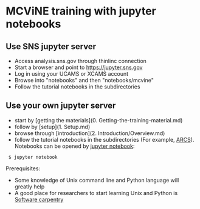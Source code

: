 # MCViNE training with jupyter notebooks


## Use SNS jupyter server
* Access analysis.sns.gov through thinlinc connection
* Start a browser and point to https://jupyter.sns.gov
* Log in using your UCAMS or XCAMS account
* Browse into "notebooks" and then "notebooks/mcvine"
* Follow the tutorial notebooks in the subdirectories

## Use your own jupyter server

* start by [getting the materials](0. Getting-the-training-material.md)
* follow by [setup](1. Setup.md)
* browse through [introduction](2. Introduction/Overview.md)
* follow the tutorial notebooks in the subdirectories (For example, [ARCS](ARCS)). Notebooks can be opened by [jupyter notebook](http://jupyter.org/):
```
 $ jupyter notebook
```

Prerequisites:
* Some knowledge of Unix command line and Python language will greatly help
* A good place for researchers to start learning Unix and Python is [Software carpentry](http://software-carpentry.org/lessons)
